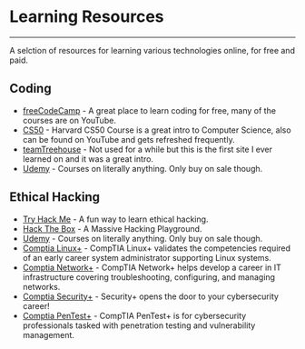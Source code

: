 # Learning Resources

---

A selction of resources for learning various technologies online, for free and paid.

## Coding

- [freeCodeCamp](https://www.freecodecamp.org/) - A great place to learn coding for free, many of the courses are on YouTube.
- [CS50](https://www.edx.org/cs50) - Harvard CS50 Course is a great intro to Computer Science, also can be found on YouTube and gets refreshed frequently.
- [teamTreehouse]() - Not used for a while but this is the first site I ever learned on and it was a great intro.
- [Udemy](https://udemy.com/) - Courses on literally anything. Only buy on sale though.

## Ethical Hacking

- [Try Hack Me](https://tryhackme.com/) - A fun way to learn ethical hacking.
- [Hack The Box](https://hackthebox.com/) - A Massive Hacking Playground.
- [Udemy](https://udemy.com/) - Courses on literally anything. Only buy on sale though.
- [Comptia Linux+](https://www.comptia.org/certifications/linux) - CompTIA Linux+ validates the competencies required of an early career system administrator supporting Linux systems.
- [Comptia Network+](https://www.comptia.org/certifications/network) - CompTIA Network+ helps develop a career in IT infrastructure covering troubleshooting, configuring, and managing networks.
- [Comptia Security+](https://www.comptia.org/certifications/security) - Security+ opens the door to your cybersecurity career!
- [Comptia PenTest+](https://www.comptia.org/certifications/pentest) - CompTIA PenTest+ is for cybersecurity professionals tasked with penetration testing and vulnerability management.
